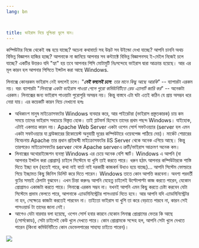 ```yaml
---
lang: bn



title: ভাইরাস নিয়ে দুশ্চিন্তা ভুলে যান।
---
```


কম্পিউটার নিজে থেকেই বন্ধ হয়ে যাচ্ছে? অচেনা কথাবার্তা সহ উদ্ভট সব উইন্ডো দেখা যাচ্ছে? আপনি চাননি অথচ বিভিন্ন বিজ্ঞাপন হাজির হচ্ছে? আপনাকে না জানিয়ে আপনার সব কন্ট্যাক্টে বিভিন্ন বিজ্ঞাপনসহ ই-মেইল নিজেই চলে যাচ্ছে? একটির উত্তরও যদি "হ্যা" হয় তবে আপনার পিসি মোটামুটি নিঃসন্দেহে ভাইরাস দ্বারা আক্রান্ত হয়েছে। আর এর মূল কারন হল আপনার পিসিতে ইন্সটল করা আছে Windows.

লিনাক্সে কোনরকম ভাইরাস নেই বললেই চলে। "<i><b>নেই বললেই চলে</b>: তার মানে কিছু আছে আরকি</i>" -- ব্যাপারটা এরকম নয়। বরং ব্যাপারটা "<i>লিনাক্সে একটা ভাইরাস পাওয়া গেলে পুরো কমিউনিটিতে রেড এ্যালার্ট জারি কর</i>" -- অনেকটা এরকম। লিনাক্সের জন্য ভাইরাস পাওয়াটা পুরোপুরি অসম্ভব নয়। কিন্তু বাস্তবে এটা ঘটা এতই কঠিন যে প্রায় অসম্ভব ধরে নেয়া যায়। এর কয়েকটি কারন নিচে দেখানো হলঃ

<ul>

<li>অধিকাংশ মানুষ মাইক্রোসফটের Windows ব্যবহার করে, আর পাইরেটরা (ভাইরাস প্রস্তুতকারক) চায় কম সময়ে তাদের ভাইরাস সবচেয়ে বিস্তৃত হোক। তাই প্লাটফর্ম হিসেবে তাদের প্রথম পছন্দ Windows। যাইহোক, এটাই একমাত্র কারন নয়। Apache Web Server একটা ওপেন সোর্স সফটওয়্যার (server হল এমন একটা সফটওয়্যার যা ব্রাউজারের রিকোয়েস্ট অনুযায়ী দূরের কম্পিউটারে ওয়েবপেজ পাঠিয়ে দেয়)। মার্কেট শেয়ারের বিবেচনায় Apache তার প্রধান প্রতিদ্বন্দ্বী মাইক্রোসফটের IIS Server থেকে অনেক এগিয়ে আছে। কিন্তু তারপরেও মাইক্রোসফটের server থেকে Apache serverএ ত্রুটি/ভাইরাস আক্রমণ অনেক কম।</li>

<li>লিনাক্সের অথোরাইজেশন ব্যবস্থা Windows এর চেয়ে অনেক বেশি স্মার্ট। Windows এ আপনি (বা আপনার ইন্সটল করা প্রোগ্রাম) চাইলে সিস্টেমে যা খুশি তাই করতে পারে। ধরুন হঠাৎ আপনার কম্পিউটারকে শাস্তি দিতে ইচ্ছা হল (হতেই পারে, কথা নাই বার্তা নাই দরকারী কাজকর্ম উধাও হয়ে যাচ্ছে)... আপনি সিস্টেম ফোল্ডারে গিয়ে ইচ্ছামত কিছু জিনিস ডিলিট করে দিতে পারেন। Windows তাতে কোন আপত্তি করবেনা। অবশ্য পরবর্তী বুটের সময়ই ঠেলাটা বুঝবেন। এখন চিন্তা করুনঃ আপনি যেহেতু চাইলেই উল্টোপাল্টা কাজ করতে পারেন, যেকোন প্রোগ্রামও একাজটা করতে পারে। লিনাক্সে এরকম সম্ভব না। যখনই আপনি এমন কিছু করতে চেষ্টা করবেন যেটা সিস্টেমে প্রভাব ফেলতে পারে, আপনাকে এ্যাডমিনিস্ট্রেটর পাসওয়ার্ড দিতে হবে। আর আপনি যদি এ্যাডমিনিস্ট্রেটর না হন, সেক্ষেত্রে কাজটা করতেই পারবেন না। তাইতো ভাইরাস যা খুশি তা করে বেড়াতে পারবে না, কারন সেই পাসওয়ার্ড টা তাদের জানা নেই। </li>

<li>আগেও যেটা বারবার বলা হয়েছে, ওপেন সোর্স হবার কারনে যেকোন লিনাক্স প্রোগ্রামের ভেতর কি আছে (সোর্সকোড), সেটা চাইলেই কেউ খুলে দেখতে পারে। কোন প্রোগ্রামকে সন্দেহ হল, আপনি সেটা খুলে দেখতে পারেন (কিংবা কমিউনিটিতে কোন ডেভেলপারের সাহায্য চাইতে পারেন)।</li>

</ul>

<img src="Images/viruses_thumb.png" />




